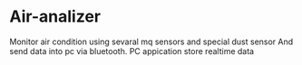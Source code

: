 # Air-analizer
Monitor air condition using sevaral mq sensors and special dust sensor
And send data into pc via bluetooth.
PC appication store realtime data
